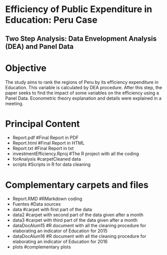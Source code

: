 # Efficiency of Public Expenditure in Education: Peru Case
## Two Step Analysis: Data Envelopment Analysis (DEA) and Panel Data

# Objective
The study aims to rank the regions of Peru by its efficiency expenditure in Education. This variable is
calculated by DEA procedure. After this step, the paper seeks to find the impact of some variables on the efficiency using a Panel Data.
Econometric theory explanation and details were explained in a meeting.

# Principal Content
* Report.pdf #Final Report in PDF
* Report.html #Final Report in HTML
* Report.txt #Final Report in txt
* investmentEfficiency.Rproj  #The R project with all the coding
* forAnalysis #carpetCleaned data
* scripts #Scripts in R for data cleaning

# Complementary carpets and files
* Report.RMD #RMarkdown coding
* Fuentes #Data sources
* data #carpet with first part of the data
* data2 #carpet with second part of the data given after a month
* data3 #carpet with third part of the data given after a month
* dataDocAlum15 #R document with all the cleaning procedure for elaborating an indicator of Education for 2015
* dataDocAlum16 #R document with all the cleaning procedure for elaborating an indicator of Education for 2016
* plots #complementary plots


